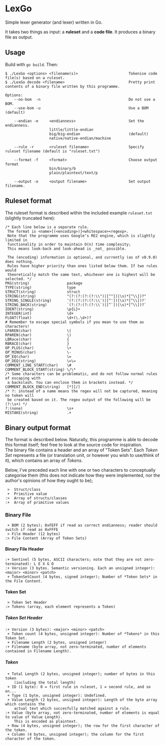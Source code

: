 # LexGo

Simple lexer generator (and lexer) written in Go.

It takes two things as input: a **ruleset** and a **code file**.
It produces a binary file as output.

## Usage

Build with `go build`. Then:

```
$ ./LexGo <options> <filename(s)>                       Tokenise code file(s) based on a ruleset.
$ ./LexGo decode <filename>                             Pretty print contents of a binary file written by this programme. 

Options:
    --no-bom  -n                                        Do not use a BOM.
    --use-bom -u                                        Use a BOM (default)
    
    --endian -e     <endianness>                        Set the endianness.
                    little/little-endian
                    big/big-endian                      (default)
                    native/native-endian/machine
                    
    --rule -r       <ruleset filename>                  Specify ruleset filename (default is "ruleset.txt")
    
    --format -f     <format>                            Choose output format
                    bin/binary/b
                    plain/plaintext/text/p
    
    --output -o     <output filename>                   Set output filename.

```

## Ruleset format

The ruleset format is described within the included example `ruleset.txt` (slightly truncated here):

```
/* Each line below is a separate rule.
 The format is <name>[(<encoding>)]<whitespace><regexp>.
 Note that the programme uses Google's RE2 engine, which is slightly limited in
 functionality in order to maintain O(n) time complexity;
 This means look-back and look-ahead is _not_ possible.

 The (encoding) information is optional, and currently (as of v0.9.0) does nothing.
 Rules have higher priority than ones listed below them. If two rules would
 theoretically match the same text, whichever one is highest will be selected. */
PKG(string)                 package
TYPE(string)                type
STRUCT(string)              struct
STRING(string)              "(?:(?:(?:(?:\\")|[^"])|\s)*[^\\])?"
STRING_SINGLE(string)       '(?:(?:(?:(?:\\')|[^'])|\s)*[^\\])?'
STRING_BACK(string)         `(?:(?:(?:(?:\\`)|[^`])|\s)*[^\\])?`
IDENT(string)               \p{L}+
INTEGER(int)                \d+
FLOAT(float)                \d+(\.\d+)?
# Remember to escape special symbols if you mean to use them as characters!
LPAREN(char)                \(
RPAREN(char)                \)
LBRace(char)                {
RBRACE(char)                }
OP_PLUS(char)               \+
OP_MINUS(char)              \-
OP_EQ(char)                 \=
OP_DEQ(string)              \=\=
COMMENT_LINE_START(char)    \#
COMMENT_BLOCK_START(string) \/\*
/* Some characters can be problematic, and do not follow normal rules of escaping with
 a backslash. You can enclose them in brackets instead. */
COMMENT_BLOCK_END(string)   [*][/]
/* ?: instead of a name means the regex will not be captured, meaning no token will
 be created based on it. The regex output of the following will be (?:\s+) */
?:(none)                    \s+
MISTAKE(string)             .+
```

## Binary output format

The format is described below. Naturally, this programme is able to decode this format
itself; feel free to look at the source code for inspiration.\
The binary file contains a header and an array of "Token Sets". Each *Token Set* represents
a file (or translation unit, or however you wish to use/think of it), which 
contains an array of *Tokens*.

Below, I've preceded each line with one or two characters to conceptually categorise them (this does not
indicate how they were implemented, nor the author's opinions of how they ought to be);
```
 >  Struct/class
 +  Primitive value
:>  Array of structs/classes
:+  Array of primitive values
```

### Binary File

```
 + BOM (2 bytes); 0xFEFF if read as correct endianness; reader should switch if read as 0xFFFE
 > File Header (12 bytes)
:> File Content (Array of Token Sets)
```

#### Binary File Header

```
:+ Sentinel (5 bytes, ASCII characters; note that they are not zero-terminated): L E X G O
:+ Version (3 bytes. Semantic versioning. Each an unsigned integer): <major> <minor> <patch>
 + TokenSetCount (4 bytes, signed integer); Number of *Token Sets* in the File Content.
```

#### Token Set

```
 > Token Set Header
:> Tokens (array, each element represents a Token)
```

##### Token Set Header

```
:+ Version (3 bytes): <major> <minor> <patch>
 + Token count (4 bytes, unsigned integer): Number of *Tokens* in this Token Set.
 + Filename Length (2 bytes, unsigned integer)
:+ Filename (byte array, not zero-terminated, number of elements contained in Filename Length).
```

##### Token

```
 + Total Length (2 bytes, unsigned integer); number of bytes in this token 
    (including the total length)
 + ID (1 byte): 0 = first rule in ruleset, 1 = second rule, and so on...
 + Type (1 byte, unsigned integer): Undefined.
 + Value Length (2 bytes, unsigned integer): Length of the byte array which contains the
    actual text which succesfully matched against a rule.
:+ Value (byte array, not zero-terminated, number of elements is equal to value of Value Length).
    This is encoded as plaintext.
 + Row (4 bytes, unsigned integer); the row for the first character of the token.
 + Column (4 bytes, unsigned integer); the column for the first character of the token.
```
